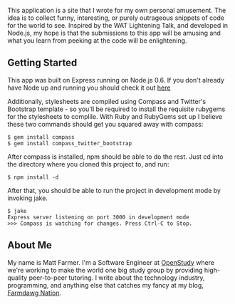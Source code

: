 This application is a site that I wrote for my own personal amusement.
The idea is to collect funny, interesting, or purely outrageous snippets of code for the world to see.
Inspired by the WAT Lightening Talk, and developed in Node.js, my hope is that the submissions to this
app will be amusing and what you learn from peeking at the code will be enlightening.

## Getting Started

This app was built on Express running on Node.js 0.6. If you don't already have Node up and running
you should check it out [here](http://nodejs.org)

Additionally, stylesheets are compiled using Compass and Twitter's Bootstrap template - so you'll be
required to install the requisite rubygems for the stylesheets to complile. With Ruby and RubyGems
set up I believe these two commands should get you squared away with compass:

```
$ gem install compass
$ gem install compass_twitter_bootstrap
```

After compass is installed, npm should be able to do the rest. Just cd into the directory where you
cloned this project to, and run:

```
$ npm install -d
```

After that, you should be able to run the project in development mode by invoking jake.

```
$ jake
Express server listening on port 3000 in development mode
>>> Compass is watching for changes. Press Ctrl-C to Stop.
```

## About Me

My name is Matt Farmer. I'm a Software Engineer at [OpenStudy](http://openstudy.com) where we're working to make the world
one big study group by providing high-quality peer-to-peer tutoring. I write about the technology industry, programming,
and anything else that catches my fancy at my blog, [Farmdawg Nation](http://farmdawgnation.com).
